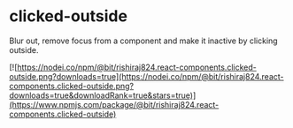 # clicked-outside

Blur out, remove focus from a component and make it inactive by clicking outside.

[![https://nodei.co/npm/@bit/rishiraj824.react-components.clicked-outside.png?downloads=true](https://nodei.co/npm/@bit/rishiraj824.react-components.clicked-outside.png?downloads=true&downloadRank=true&stars=true)](https://www.npmjs.com/package/@bit/rishiraj824.react-components.clicked-outside)

